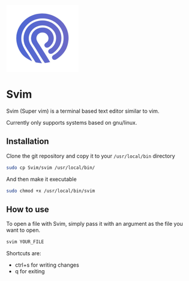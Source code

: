 ![Logo](images/icon.png#center)

# Svim
Svim (Super vim) is a terminal based text editor similar to vim.

Currently only supports systems based on gnu/linux.

## Installation
Clone the git repository and copy it to your `/usr/local/bin` directory

```bash
sudo cp Svim/svim /usr/local/bin/
```
And then make it executable
```bash
sudo chmod +x /usr/local/bin/svim
```

## How to use
To open a file with Svim, simply pass it with an argument as the file you want to open.
```bash
svim YOUR_FILE
```

Shortcuts are:
* ctrl+s for writing changes
* q for exiting
